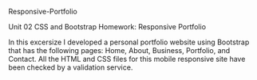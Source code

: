 Responsive-Portfolio


Unit 02 CSS and Bootstrap Homework: Responsive Portfolio


In this excersize I developed a personal portfolio website using Bootstrap that has the following pages: Home, About, Business, Portfolio, and Contact. All the HTML and CSS files for this mobile responsive site have been checked by a validation service. 
